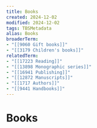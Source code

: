 ```yaml
---
title: Books
created: 2024-12-02
modified: 2024-12-02
tags: TBSMetadata
alias: Books
broaderTerm:
- "[[9060 Gift books]]"
- "[[3179 Children's books]]"
relatedTerm:
- "[[17223 Reading]]"
- "[[13898 Monographic series]]"
- "[[16941 Publishing]]"
- "[[12872 Manuscripts]]"
- "[[1717 Authors]]"
- "[[9441 Handbooks]]"
---
```

# Books
